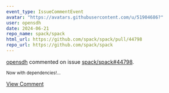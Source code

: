 ```yaml
---
event_type: IssueCommentEvent
avatar: "https://avatars.githubusercontent.com/u/51904686?"
user: opensdh
date: 2024-06-21
repo_name: spack/spack
html_url: https://github.com/spack/spack/pull/44798
repo_url: https://github.com/spack/spack
---
```


<a href='https://github.com/opensdh' target='_blank'>opensdh</a> commented on issue <a href='https://github.com/spack/spack/pull/44798' target='_blank'>spack/spack#44798</a>.

<small>Now with dependencies!...</small>

<a href='https://github.com/spack/spack/pull/44798' target='_blank'>View Comment</a>